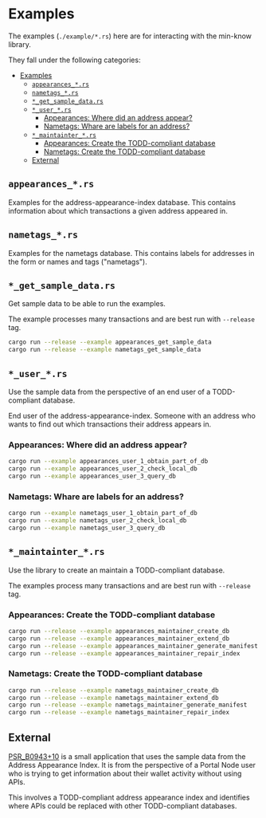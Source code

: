 # Examples

The examples (`./example/*.rs`) here are for interacting with the min-know library.

They fall under the following categories:

- [Examples](#examples)
  - [`appearances_*.rs`](#appearances_rs)
  - [`nametags_*.rs`](#nametags_rs)
  - [`*_get_sample_data.rs`](#_get_sample_datars)
  - [`*_user_*.rs`](#_user_rs)
    - [Appearances: Where did an address appear?](#appearances-where-did-an-address-appear)
    - [Nametags: Whare are labels for an address?](#nametags-whare-are-labels-for-an-address)
  - [`*_maintainter_*.rs`](#_maintainter_rs)
    - [Appearances: Create the TODD-compliant database](#appearances-create-the-todd-compliant-database)
    - [Nametags: Create the TODD-compliant database](#nametags-create-the-todd-compliant-database)
  - [External](#external)

## `appearances_*.rs`

Examples for the address-appearance-index database. This contains
information about which transactions a given address appeared in.

## `nametags_*.rs`

Examples for the nametags database. This contains labels for addresses
in the form or names and tags ("nametags").

## `*_get_sample_data.rs`

Get sample data to be able to run the examples.

The example processes many transactions and are best run with `--release` tag.
```sh
cargo run --release --example appearances_get_sample_data
cargo run --release --example nametags_get_sample_data
```

## `*_user_*.rs`

Use the sample data from the perspective of an end user of a TODD-compliant database.


End user of the address-appearance-index. Someone with an address who wants to
find out which transactions their address appears in.
### Appearances: Where did an address appear?
```sh
cargo run --example appearances_user_1_obtain_part_of_db
cargo run --example appearances_user_2_check_local_db
cargo run --example appearances_user_3_query_db
```

### Nametags: Whare are labels for an address?
```sh
cargo run --example nametags_user_1_obtain_part_of_db
cargo run --example nametags_user_2_check_local_db
cargo run --example nametags_user_3_query_db
```

## `*_maintainter_*.rs`

Use the library to create an maintain a TODD-compliant database.

The examples process many transactions and are best run with `--release` tag.

### Appearances: Create the TODD-compliant database
```sh
cargo run --release --example appearances_maintainer_create_db
cargo run --release --example appearances_maintainer_extend_db
cargo run --release --example appearances_maintainer_generate_manifest
cargo run --release --example appearances_maintainer_repair_index
```

### Nametags: Create the TODD-compliant database
```sh
cargo run --release --example nametags_maintainer_create_db
cargo run --release --example nametags_maintainer_extend_db
cargo run --release --example nametags_maintainer_generate_manifest
cargo run --release --example nametags_maintainer_repair_index
```

## External

[PSR_B0943+10](https://github.com/perama-v/PSR_B0943_10) is a small application that
uses the sample data from the Address Appearance Index. It is
from the perspective of a Portal Node user who is trying
to get information about their wallet activity without using APIs.

This involves a TODD-compliant address appearance index and identifies
where APIs could be replaced with other TODD-compliant databases.

